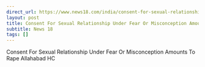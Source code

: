 ```yaml
---
direct_url: https://www.news18.com/india/consent-for-sexual-relationship-under-fear-or-misconception-amounts-to-rape-allahabad-hc-9051956.html
layout: post
title: Consent For Sexual Relationship Under Fear Or Misconception Amounts To Rape  Allahabad HC
subtitle: News 18
tags: []
---
```


Consent For Sexual Relationship Under Fear Or Misconception Amounts To Rape  Allahabad HC
